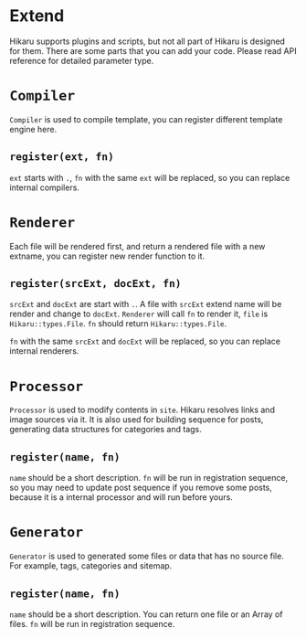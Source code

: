 Extend
======

Hikaru supports plugins and scripts, but not all part of Hikaru is designed for them. There are some parts that you can add your code. Please read API reference for detailed parameter type.

# `Compiler`

`Compiler` is used to compile template, you can register different template engine here.

## `register(ext, fn)`

`ext` starts with `.`, `fn` with the same `ext` will be replaced, so you can replace internal compilers.

# `Renderer`

Each file will be rendered first, and return a rendered file with a new extname, you can register new render function to it.

## `register(srcExt, docExt, fn)`

`srcExt` and `docExt` are start with `.`. A file with `srcExt` extend name will be render and change to `docExt`. `Renderer` will call `fn` to render it, `file` is `Hikaru::types.File`. `fn` should return `Hikaru::types.File`.

`fn` with the same `srcExt` and `docExt` will be replaced, so you can replace internal renderers.

# `Processor`

`Processor` is used to modify contents in `site`. Hikaru resolves links and image sources via it. It is also used for building sequence for posts, generating data structures for categories and tags.

## `register(name, fn)`

`name` should be a short description. `fn` will be run in registration sequence, so you may need to update post sequence if you remove some posts, because it is a internal processor and will run before yours.

# `Generator`

`Generator` is used to generated some files or data that has no source file. For example, tags, categories and sitemap.

## `register(name, fn)`

`name` should be a short description. You can return one file or an Array of files. `fn` will be run in registration sequence.
